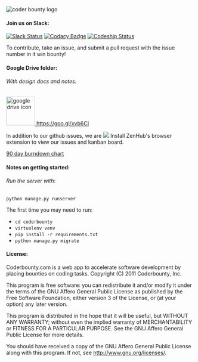 <img src="http://www.coderbounty.com/static/images/coder-bounty-logo.9e4b0ca1564d.png" alt="coder bounty logo"/>

#### Join us on Slack:

[![Slack Status](https://coderbounty-slackin.herokuapp.com/badge.svg)](https://coderbounty-slackin.herokuapp.com) [![Codacy Badge](https://api.codacy.com/project/badge/grade/e7dd6887193546529274f78fc0c9993b)](https://www.codacy.com/app/sean_2/coderbounty) [![Codeship Status](https://codeship.com/projects/79d8f370-6de1-0133-9c97-6eccd6fcb9f2/status?branch=master)](https://codeship.com/projects/115741)


To contribute, take an issue, and submit a pull request with the issue number in it win bounty!

#### Google Drive folder:
###### With design docs and notes. 
<a href="https://drive.google.com/folderview?id=0B27eQuixxEoiNWhIT2ZQeVhJaW8&usp=sharing">
<img width="77" src="http://icons.iconarchive.com/icons/alecive/flatwoken/512/Apps-Google-Drive-icon.png" alt="google drive icon"/> 
https://goo.gl/xvb6CI
</a>

In addition to our github issues, we are
<a href="https://zenhub.io"><img src="https://raw.githubusercontent.com/ZenHubIO/support/master/zenhub-badge.png"></a>
Install ZenHub's browser extension to view our issues and kanban board.

<a href="http://burndown.io/#Coderbounty/coderbounty/summary/90">90 day burndown chart</a>

#### Notes on getting started:
###### Run the server with:

 `python manage.py runserver`

The first time you may need to run:
- `cd coderbounty`
- `virtualenv venv`
- `pip install -r requirements.txt`
- `python manage.py migrate`

#### License:

Coderbounty.com is a web app to accelerate software development by placing bounties on coding tasks.
Copyright (C) 2011  Coderbounty, Inc.

This program is free software: you can redistribute it and/or modify
it under the terms of the GNU Affero General Public License as
published by the Free Software Foundation, either version 3 of the
License, or (at your option) any later version.

This program is distributed in the hope that it will be useful,
but WITHOUT ANY WARRANTY; without even the implied warranty of
MERCHANTABILITY or FITNESS FOR A PARTICULAR PURPOSE.  See the
GNU Affero General Public License for more details.

You should have received a copy of the GNU Affero General Public License
along with this program.  If not, see <http://www.gnu.org/licenses/>.
